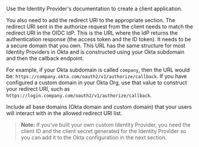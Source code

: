 Use the Identity Provider's documentation to create a client application.

You also need to add the redirect URI to the appropriate section. The redirect URI sent in the authorize request from the client needs to match the redirect URI in the OIDC IdP. This is the URL where the IdP returns the authentication response (the access token and the ID token). It needs to be a secure domain that you own. This URL has the same structure for most Identity Providers in Okta and is constructed using your Okta subdomain and then the callback endpoint.

For example, if your Okta subdomain is called `company`, then the URL would be: `https://company.okta.com/oauth2/v1/authorize/callback`. If you have configured a custom domain in your Okta Org, use that value to construct your redirect URI, such as `https://login.company.com/oauth2/v1/authorize/callback`.

Include all base domains (Okta domain and custom domain) that your users will interact with in the allowed redirect URI list.

> **Note:** If you've built your own custom Identity Provider, you need the client ID and the client secret generated for the Identity Provider so you can add it to the Okta configuration in the next section.